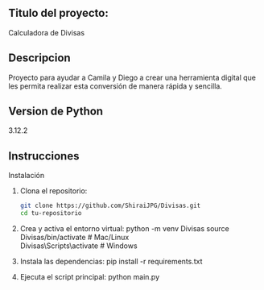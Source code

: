 ## Titulo del proyecto:
Calculadora de Divisas

## Descripcion
Proyecto para ayudar a Camila y Diego a crear una herramienta digital que les permita realizar esta conversión de manera rápida y sencilla.

## Version de Python
3.12.2

## Instrucciones
Instalación  
1. Clona el repositorio:  
   ```sh
   git clone https://github.com/ShiraiJPG/Divisas.git
   cd tu-repositorio

2. Crea y activa el entorno virtual:
python -m venv Divisas
source Divisas/bin/activate  # Mac/Linux  
Divisas\Scripts\activate  # Windows  

3. Instala las dependencias:
pip install -r requirements.txt

4. Ejecuta el script principal:
python main.py